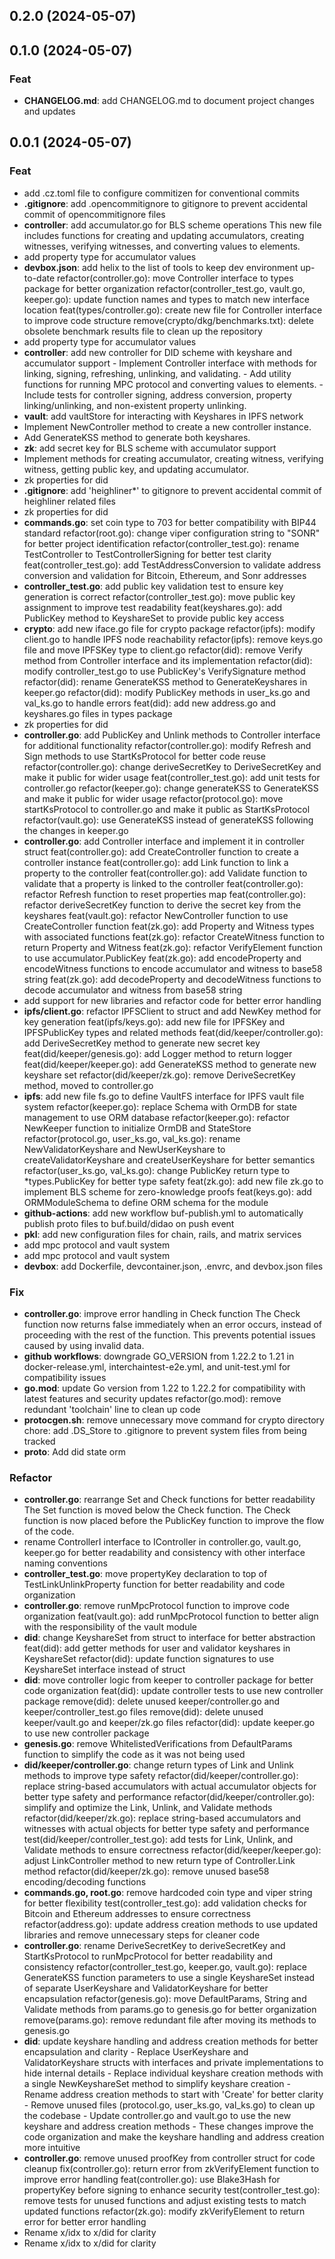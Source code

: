## 0.2.0 (2024-05-07)

## 0.1.0 (2024-05-07)

### Feat

- **CHANGELOG.md**: add CHANGELOG.md to document project changes and updates

## 0.0.1 (2024-05-07)

### Feat

- add .cz.toml file to configure commitizen for conventional commits
- **.gitignore**: add .opencommitignore to gitignore to prevent accidental commit of opencommitignore files
- **controller**: add accumulator.go for BLS scheme operations This new file includes functions for creating and updating accumulators, creating witnesses, verifying witnesses, and converting values to elements.
- add property type for accumulator values
- **devbox.json**: add helix to the list of tools to keep dev environment up-to-date refactor(controller.go): move Controller interface to types package for better organization refactor(controller_test.go, vault.go, keeper.go): update function names and types to match new interface location feat(types/controller.go): create new file for Controller interface to improve code structure remove(crypto/dkg/benchmarks.txt): delete obsolete benchmark results file to clean up the repository
- add property type for accumulator values
- **controller**: add new controller for DID scheme with keyshare and accumulator support - Implement Controller interface with methods for linking, signing, refreshing, unlinking, and validating. - Add utility functions for running MPC protocol and converting values to elements. - Include tests for controller signing, address conversion, property linking/unlinking, and non-existent property unlinking.
- **vault**: add vaultStore for interacting with Keyshares in IPFS network
- Implement NewController method to create a new controller instance.
- Add GenerateKSS method to generate both keyshares.
- **zk**: add secret key for BLS scheme with accumulator support
- Implement methods for creating accumulator, creating witness, verifying witness, getting public key, and updating accumulator.
- zk properties for did
- **.gitignore**: add 'heighliner*' to gitignore to prevent accidental commit of heighliner related files
- zk properties for did
- **commands.go**: set coin type to 703 for better compatibility with BIP44 standard refactor(root.go): change viper configuration string to "SONR" for better project identification refactor(controller_test.go): rename TestController to TestControllerSigning for better test clarity feat(controller_test.go): add TestAddressConversion to validate address conversion and validation for Bitcoin, Ethereum, and Sonr addresses
- **controller_test.go**: add public key validation test to ensure key generation is correct refactor(controller_test.go): move public key assignment to improve test readability feat(keyshares.go): add PublicKey method to KeyshareSet to provide public key access
- **crypto**: add new iface.go file for crypto package refactor(ipfs): modify client.go to handle IPFS node reachability refactor(ipfs): remove keys.go file and move IPFSKey type to client.go refactor(did): remove Verify method from Controller interface and its implementation refactor(did): modify controller_test.go to use PublicKey's VerifySignature method refactor(did): rename GenerateKSS method to GenerateKeyshares in keeper.go refactor(did): modify PublicKey methods in user_ks.go and val_ks.go to handle errors feat(did): add new address.go and keyshares.go files in types package
- zk properties for did
- **controller.go**: add PublicKey and Unlink methods to Controller interface for additional functionality refactor(controller.go): modify Refresh and Sign methods to use StartKsProtocol for better code reuse refactor(controller.go): change deriveSecretKey to DeriveSecretKey and make it public for wider usage feat(controller_test.go): add unit tests for controller.go refactor(keeper.go): change generateKSS to GenerateKSS and make it public for wider usage refactor(protocol.go): move startKsProtocol to controller.go and make it public as StartKsProtocol refactor(vault.go): use GenerateKSS instead of generateKSS following the changes in keeper.go
- **controller.go**: add Controller interface and implement it in controller struct feat(controller.go): add CreateController function to create a controller instance feat(controller.go): add Link function to link a property to the controller feat(controller.go): add Validate function to validate that a property is linked to the controller feat(controller.go): refactor Refresh function to reset properties map feat(controller.go): refactor deriveSecretKey function to derive the secret key from the keyshares feat(vault.go): refactor NewController function to use CreateController function feat(zk.go): add Property and Witness types with associated functions feat(zk.go): refactor CreateWitness function to return Property and Witness feat(zk.go): refactor VerifyElement function to use accumulator.PublicKey feat(zk.go): add encodeProperty and encodeWitness functions to encode accumulator and witness to base58 string feat(zk.go): add decodeProperty and decodeWitness functions to decode accumulator and witness from base58 string
- add support for new libraries and refactor code for better error handling
- **ipfs/client.go**: refactor IPFSClient to struct and add NewKey method for key generation feat(ipfs/keys.go): add new file for IPFSKey and IPFSPublicKey types and related methods feat(did/keeper/controller.go): add DeriveSecretKey method to generate new secret key feat(did/keeper/genesis.go): add Logger method to return logger feat(did/keeper/keeper.go): add GenerateKSS method to generate new keyshare set refactor(did/keeper/zk.go): remove DeriveSecretKey method, moved to controller.go
- **ipfs**: add new file fs.go to define VaultFS interface for IPFS vault file system refactor(keeper.go): replace Schema with OrmDB for state management to use ORM database refactor(keeper.go): refactor NewKeeper function to initialize OrmDB and StateStore refactor(protocol.go, user_ks.go, val_ks.go): rename NewValidatorKeyshare and NewUserKeyshare to createValidatorKeyshare and createUserKeyshare for better semantics refactor(user_ks.go, val_ks.go): change PublicKey return type to *types.PublicKey for better type safety feat(zk.go): add new file zk.go to implement BLS scheme for zero-knowledge proofs feat(keys.go): add ORMModuleSchema to define ORM schema for the module
- **github-actions**: add new workflow buf-publish.yml to automatically publish proto files to buf.build/didao on push event
- **pkl**: add new configuration files for chain, rails, and matrix services
- add mpc protocol and vault system
- add mpc protocol and vault system
- **devbox**: add Dockerfile, devcontainer.json, .envrc, and devbox.json files

### Fix

- **controller.go**: improve error handling in Check function
The Check function now returns false immediately when an error occurs, instead of proceeding with the rest of the function. This prevents potential issues caused by using invalid data.
- **github workflows**: downgrade GO_VERSION from 1.22.2 to 1.21 in docker-release.yml, interchaintest-e2e.yml, and unit-test.yml for compatibility issues
- **go.mod**: update Go version from 1.22 to 1.22.2 for compatibility with latest features and security updates refactor(go.mod): remove redundant 'toolchain' line to clean up code
- **protocgen.sh**: remove unnecessary move command for crypto directory chore: add .DS_Store to .gitignore to prevent system files from being tracked
- **proto**: Add did state orm

### Refactor

- **controller.go**: rearrange Set and Check functions for better readability
The Set function is moved below the Check function. The Check function is now placed before the PublicKey function to improve the flow of the code.
- rename ControllerI interface to IController in controller.go, vault.go, keeper.go for better readability and consistency with other interface naming conventions
- **controller_test.go**: move propertyKey declaration to top of TestLinkUnlinkProperty function for better readability and code organization
- **controller.go**: remove runMpcProtocol function to improve code organization feat(vault.go): add runMpcProtocol function to better align with the responsibility of the vault module
- **did**: change KeyshareSet from struct to interface for better abstraction feat(did): add getter methods for user and validator keyshares in KeyshareSet refactor(did): update function signatures to use KeyshareSet interface instead of struct
- **did**: move controller logic from keeper to controller package for better code organization feat(did): update controller tests to use new controller package remove(did): delete unused keeper/controller.go and keeper/controller_test.go files remove(did): delete unused keeper/vault.go and keeper/zk.go files refactor(did): update keeper.go to use new controller package
- **genesis.go**: remove WhitelistedVerifications from DefaultParams function to simplify the code as it was not being used
- **did/keeper/controller.go**: change return types of Link and Unlink methods to improve type safety refactor(did/keeper/controller.go): replace string-based accumulators with actual accumulator objects for better type safety and performance refactor(did/keeper/controller.go): simplify and optimize the Link, Unlink, and Validate methods refactor(did/keeper/zk.go): replace string-based accumulators and witnesses with actual objects for better type safety and performance test(did/keeper/controller_test.go): add tests for Link, Unlink, and Validate methods to ensure correctness refactor(did/keeper/keeper.go): adjust LinkController method to new return type of Controller.Link method refactor(did/keeper/zk.go): remove unused base58 encoding/decoding functions
- **commands.go, root.go**: remove hardcoded coin type and viper string for better flexibility test(controller_test.go): add validation checks for Bitcoin and Ethereum addresses to ensure correctness refactor(address.go): update address creation methods to use updated libraries and remove unnecessary steps for cleaner code
- **controller.go**: rename DeriveSecretKey to deriveSecretKey and StartKsProtocol to runMpcProtocol for better readability and consistency refactor(controller_test.go, keeper.go, vault.go): replace GenerateKSS function parameters to use a single KeyshareSet instead of separate UserKeyshare and ValidatorKeyshare for better encapsulation refactor(genesis.go): move DefaultParams, String and Validate methods from params.go to genesis.go for better organization remove(params.go): remove redundant file after moving its methods to genesis.go
- **did**: update keyshare handling and address creation methods for better encapsulation and clarity - Replace UserKeyshare and ValidatorKeyshare structs with interfaces and private implementations to hide internal details - Replace individual keyshare creation methods with a single NewKeyshareSet method to simplify keyshare creation - Rename address creation methods to start with 'Create' for better clarity - Remove unused files (protocol.go, user_ks.go, val_ks.go) to clean up the codebase - Update controller.go and vault.go to use the new keyshare and address creation methods - These changes improve the code organization and make the keyshare handling and address creation more intuitive
- **controller.go**: remove unused proofKey from controller struct for code cleanup fix(controller.go): return error from zkVerifyElement function to improve error handling feat(controller.go): use Blake3Hash for propertyKey before signing to enhance security test(controller_test.go): remove tests for unused functions and adjust existing tests to match updated functions refactor(zk.go): modify zkVerifyElement to return error for better error handling
- Rename x/idx to x/did for clarity
- Rename x/idx to x/did for clarity
